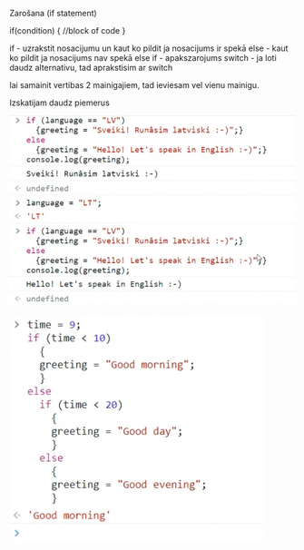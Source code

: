 Zarošana (if statement)

if(condition) {
//block of code
}

if - uzrakstit nosacijumu un kaut ko pildit ja nosacijums ir spekā
else - kaut ko pildit ja nosacijums nav spekā
else if - apakszarojums
switch - ja loti daudz alternativu, tad aprakstisim ar switch

lai samainit vertibas 2 mainigajiem, tad ieviesam vel vienu mainigu.

Izskatijam daudz piemerus

![Piemers if else zarosana](https://github.com/TatjanaPro/Dialogs_AB_JavaScript/blob/main/Images/if_else.jpg?raw=true)

![Piemers if else zarosana](https://github.com/TatjanaPro/Dialogs_AB_JavaScript/blob/main/Images/zarosana.jpg?raw=true)
